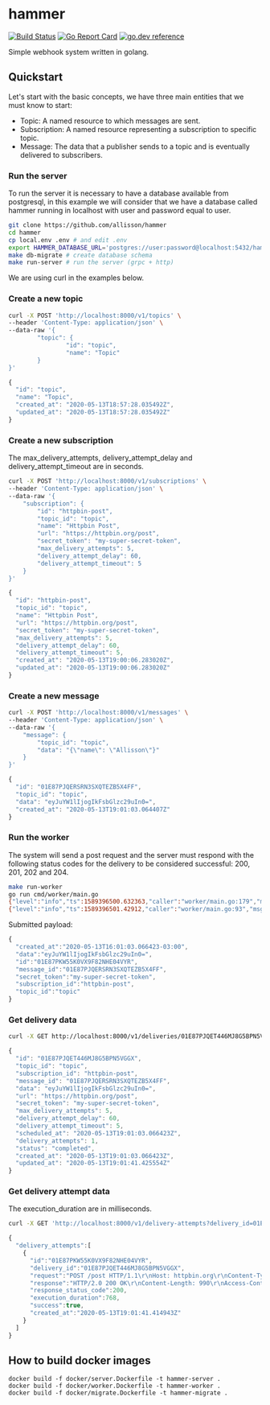 # hammer
[![Build Status](https://github.com/allisson/hammer/workflows/tests/badge.svg)](https://github.com/allisson/hammer/actions)
[![Go Report Card](https://goreportcard.com/badge/github.com/allisson/hammer)](https://goreportcard.com/report/github.com/allisson/hammer)
[![go.dev reference](https://img.shields.io/badge/go.dev-reference-007d9c?logo=go&logoColor=white&style=flat-square)](https://pkg.go.dev/github.com/allisson/hammer)

Simple webhook system written in golang.

## Quickstart

Let's start with the basic concepts, we have three main entities that we must know to start:

- Topic: A named resource to which messages are sent.
- Subscription: A named resource representing a subscription to specific topic.
- Message: The data that a publisher sends to a topic and is eventually delivered to subscribers.

### Run the server

To run the server it is necessary to have a database available from postgresql, in this example we will consider that we have a database called hammer running in localhost with user and password equal to user.

```bash
git clone https://github.com/allisson/hammer
cd hammer
cp local.env .env # and edit .env
export HAMMER_DATABASE_URL='postgres://user:password@localhost:5432/hammer?sslmode=disable'
make db-migrate # create database schema
make run-server # run the server (grpc + http)
```

We are using curl in the examples below.

### Create a new topic

```bash
curl -X POST 'http://localhost:8000/v1/topics' \
--header 'Content-Type: application/json' \
--data-raw '{
        "topic": {
                "id": "topic",
                "name": "Topic"
        }
}'
```

```javascript
{
  "id": "topic",
  "name": "Topic",
  "created_at": "2020-05-13T18:57:28.035492Z",
  "updated_at": "2020-05-13T18:57:28.035492Z"
}
```

### Create a new subscription

The max_delivery_attempts, delivery_attempt_delay and delivery_attempt_timeout are in seconds.

```bash
curl -X POST 'http://localhost:8000/v1/subscriptions' \
--header 'Content-Type: application/json' \
--data-raw '{
	"subscription": {
		"id": "httpbin-post",
		"topic_id": "topic",
		"name": "Httpbin Post",
		"url": "https://httpbin.org/post",
		"secret_token": "my-super-secret-token",
		"max_delivery_attempts": 5,
		"delivery_attempt_delay": 60,
		"delivery_attempt_timeout": 5
	}
}'
```

```javascript
{
  "id": "httpbin-post",
  "topic_id": "topic",
  "name": "Httpbin Post",
  "url": "https://httpbin.org/post",
  "secret_token": "my-super-secret-token",
  "max_delivery_attempts": 5,
  "delivery_attempt_delay": 60,
  "delivery_attempt_timeout": 5,
  "created_at": "2020-05-13T19:00:06.283020Z",
  "updated_at": "2020-05-13T19:00:06.283020Z"
}
```

### Create a new message

```bash
curl -X POST 'http://localhost:8000/v1/messages' \
--header 'Content-Type: application/json' \
--data-raw '{
	"message": {
		"topic_id": "topic",
		"data": "{\"name\": \"Allisson\"}"
	}
}'
```

```javascript
{
  "id": "01E87PJQERSRN3SXQTEZB5X4FF",
  "topic_id": "topic",
  "data": "eyJuYW1lIjogIkFsbGlzc29uIn0=",
  "created_at": "2020-05-13T19:01:03.064407Z"
}
```

###  Run the worker

The system will send a post request and the server must respond with the following status codes for the delivery to be considered successful: 200, 201, 202 and 204.

```bash
make run-worker
go run cmd/worker/main.go
{"level":"info","ts":1589396500.632363,"caller":"worker/main.go:179","msg":"worker-started"}
{"level":"info","ts":1589396501.42912,"caller":"worker/main.go:93","msg":"delivery-attempt-made","id":"01E87PJQET446MJ8G5BPN5VGGX","status":"completed","attempts":1,"max_delivery_attempts":5}
```

Submitted payload:

```javascript
{
  "created_at":"2020-05-13T16:01:03.066423-03:00",
  "data":"eyJuYW1lIjogIkFsbGlzc29uIn0=",
  "id":"01E87PKW55K0VX9F82NHE04VYR",
  "message_id":"01E87PJQERSRN3SXQTEZB5X4FF",
  "secret_token":"my-super-secret-token",
  "subscription_id":"httpbin-post",
  "topic_id":"topic"
}
```

### Get delivery data

```bash
curl -X GET http://localhost:8000/v1/deliveries/01E87PJQET446MJ8G5BPN5VGGX
```

```javascript
{
  "id": "01E87PJQET446MJ8G5BPN5VGGX",
  "topic_id": "topic",
  "subscription_id": "httpbin-post",
  "message_id": "01E87PJQERSRN3SXQTEZB5X4FF",
  "data": "eyJuYW1lIjogIkFsbGlzc29uIn0=",
  "url": "https://httpbin.org/post",
  "secret_token": "my-super-secret-token",
  "max_delivery_attempts": 5,
  "delivery_attempt_delay": 60,
  "delivery_attempt_timeout": 5,
  "scheduled_at": "2020-05-13T19:01:03.066423Z",
  "delivery_attempts": 1,
  "status": "completed",
  "created_at": "2020-05-13T19:01:03.066423Z",
  "updated_at": "2020-05-13T19:01:41.425554Z"
}
```

### Get delivery attempt data

The execution_duration are in milliseconds.

```bash
curl -X GET 'http://localhost:8000/v1/delivery-attempts?delivery_id=01E87PJQET446MJ8G5BPN5VGGX'
```

```javascript
{
  "delivery_attempts":[
    {
      "id":"01E87PKW55K0VX9F82NHE04VYR",
      "delivery_id":"01E87PJQET446MJ8G5BPN5VGGX",
      "request":"POST /post HTTP/1.1\r\nHost: httpbin.org\r\nContent-Type: application/json\r\n\r\n{\"id\":\"01E87PKW55K0VX9F82NHE04VYR\",\"topic_id\":\"topic\",\"subscription_id\":\"httpbin-post\",\"message_id\":\"01E87PJQERSRN3SXQTEZB5X4FF\",\"secret_token\":\"my-super-secret-token\",\"data\":\"eyJuYW1lIjogIkFsbGlzc29uIn0=\",\"created_at\":\"2020-05-13T16:01:03.066423-03:00\"}",
      "response":"HTTP/2.0 200 OK\r\nContent-Length: 990\r\nAccess-Control-Allow-Credentials: true\r\nAccess-Control-Allow-Origin: *\r\nContent-Type: application/json\r\nDate: Wed, 13 May 2020 19:01:41 GMT\r\nServer: gunicorn/19.9.0\r\n\r\n{\n  \"args\": {}, \n  \"data\": \"{\\\"id\\\":\\\"01E87PKW55K0VX9F82NHE04VYR\\\",\\\"topic_id\\\":\\\"topic\\\",\\\"subscription_id\\\":\\\"httpbin-post\\\",\\\"message_id\\\":\\\"01E87PJQERSRN3SXQTEZB5X4FF\\\",\\\"secret_token\\\":\\\"my-super-secret-token\\\",\\\"data\\\":\\\"eyJuYW1lIjogIkFsbGlzc29uIn0=\\\",\\\"created_at\\\":\\\"2020-05-13T16:01:03.066423-03:00\\\"}\", \n  \"files\": {}, \n  \"form\": {}, \n  \"headers\": {\n    \"Accept-Encoding\": \"gzip\", \n    \"Content-Length\": \"254\", \n    \"Content-Type\": \"application/json\", \n    \"Host\": \"httpbin.org\", \n    \"User-Agent\": \"Go-http-client/2.0\", \n    \"X-Amzn-Trace-Id\": \"Root=1-5ebc4415-ae6e2582cb39e4843440b382\"\n  }, \n  \"json\": {\n    \"created_at\": \"2020-05-13T16:01:03.066423-03:00\", \n    \"data\": \"eyJuYW1lIjogIkFsbGlzc29uIn0=\", \n    \"id\": \"01E87PKW55K0VX9F82NHE04VYR\", \n    \"message_id\": \"01E87PJQERSRN3SXQTEZB5X4FF\", \n    \"secret_token\": \"my-super-secret-token\", \n    \"subscription_id\": \"httpbin-post\", \n    \"topic_id\": \"topic\"\n  }, \n  \"origin\": \"177.37.153.46\", \n  \"url\": \"https://httpbin.org/post\"\n}\n",
      "response_status_code":200,
      "execution_duration":768,
      "success":true,
      "created_at":"2020-05-13T19:01:41.414943Z"
    }
  ]
}
```

## How to build docker images

```
docker build -f docker/server.Dockerfile -t hammer-server .
docker build -f docker/worker.Dockerfile -t hammer-worker .
docker build -f docker/migrate.Dockerfile -t hammer-migrate .
```
